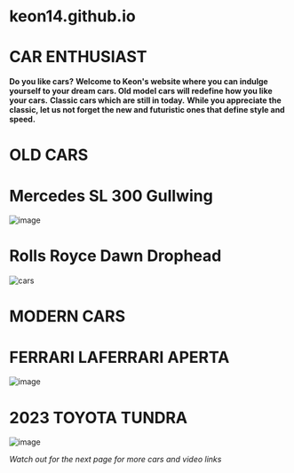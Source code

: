 # keon14.github.io
# CAR ENTHUSIAST
**Do you like cars?**
**Welcome to Keon's website where you can indulge yourself to your dream cars.  Old model cars will redefine how you like your cars.**
**Classic cars which are still in today.**
**While you appreciate the classic, let us not forget the new and futuristic ones that define style and speed.** 

# OLD CARS
# Mercedes SL 300 Gullwing 
![image](https://user-images.githubusercontent.com/118324310/205444007-a7ce368b-52ac-42e6-8eb0-d22ea85acf2b.png)

# Rolls Royce Dawn Drophead
![cars](https://user-images.githubusercontent.com/118324310/205443685-b367ecd7-ae5d-456c-9599-961c09ac5767.png)

# MODERN CARS
# FERRARI LAFERRARI APERTA
![image](https://user-images.githubusercontent.com/118324310/205444508-ee0d91cf-2209-437d-a159-874c1841f7cb.png)

# 2023 TOYOTA TUNDRA
![image](https://user-images.githubusercontent.com/118324310/205444847-6f436faf-b974-41fc-916f-755ed90de463.png)


*Watch out for the next page for more cars and video links*
